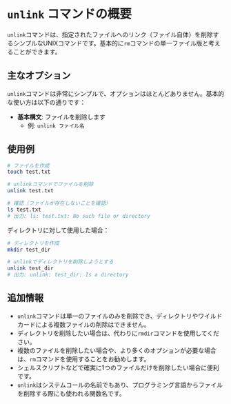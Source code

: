 # `unlink` コマンドの概要

`unlink`コマンドは、指定されたファイルへのリンク（ファイル自体）を削除するシンプルなUNIXコマンドです。基本的に`rm`コマンドの単一ファイル版と考えることができます。

## 主なオプション

`unlink`コマンドは非常にシンプルで、オプションはほとんどありません。基本的な使い方は以下の通りです：

- **基本構文**: ファイルを削除します
  - 例: `unlink ファイル名`

## 使用例

```bash
# ファイルを作成
touch test.txt

# unlinkコマンドでファイルを削除
unlink test.txt

# 確認（ファイルが存在しないことを確認）
ls test.txt
# 出力: ls: test.txt: No such file or directory
```

ディレクトリに対して使用した場合：

```bash
# ディレクトリを作成
mkdir test_dir

# unlinkでディレクトリを削除しようとする
unlink test_dir
# 出力: unlink: test_dir: Is a directory
```

## 追加情報

- `unlink`コマンドは単一のファイルのみを削除でき、ディレクトリやワイルドカードによる複数ファイルの削除はできません。
- ディレクトリを削除したい場合は、代わりに`rmdir`コマンドを使用してください。
- 複数のファイルを削除したい場合や、より多くのオプションが必要な場合は、`rm`コマンドを使用することをお勧めします。
- シェルスクリプトなどで確実に1つのファイルだけを削除したい場合に便利です。
- `unlink`はシステムコールの名前でもあり、プログラミング言語からファイルを削除する際にも使われる関数名です。